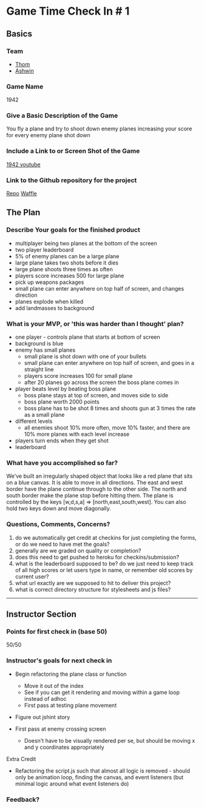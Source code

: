 # Game Time Check In # 1

## Basics

### Team
- [Thom](https://github.com/thompickett)
- [Ashwin](https://github.com/theonlyrao)

### Game Name

1942

### Give a Basic Description of the Game

You fly a plane and try to shoot down enemy planes increasing your score for every enemy plane shot down

### Include a Link to or Screen Shot of the Game

[1942 youtube](https://www.youtube.com/watch?v=WRnn-bhv-AE)

### Link to the Github repository for the project

[Repo](https://github.com/theonlyrao/1942)
[Waffle](https://waffle.io/theonlyrao/1942)

## The Plan

### Describe Your goals for the finished product

- multiplayer being two planes at the bottom of the screen
- two player leaderboard
- 5% of enemy planes can be a large plane
- large plane takes two shots before it dies
- large plane shoots three times as often
- players score increases 500 for large plane
- pick up weapons packages
- small plane can enter anywhere on top half of screen, and changes direction
- planes explode when killed
- add landmasses to background

### What is your MVP, or 'this was harder than I thought' plan?
- one player - controls plane that starts at bottom of screen
- background is blue
- enemy has small planes
  - small plane is shot down with one of your bullets
  - small plane can enter anywhere on top half of screen, and goes in a straight line
  - players score increases 100 for small plane
  - after 20 planes go across the screen the boss plane comes in
- player beats level by beating boss plane
  - boss plane stays at top of screen, and moves side to side
  - boss plane worth 2000 points
  - boss plane has to be shot 8 times and shoots gun at 3 times the rate as a small plane
- different levels
  - all enemies shoot 10% more often, move 10% faster, and there are 10% more planes with each level increase
- players turn ends when they get shot
- leaderboard

### What have you accomplished so far?

  We've built an irregularly shaped object that looks like a red plane that sits on a blue canvas. It is able to move in all directions. The east and west border have the plane continue through to the other side. The north and south border make the plane stop before hitting them. The plane is controlled by the keys [w,d,s,a] => [north,east,south,west]. You can also hold two keys down and move diagonally.

### Questions, Comments, Concerns?

1) do we automatically get credit at checkins for just completing the forms, or do we need to have met the goals?
2) generally are we graded on quality or completion?
3) does this need to get pushed to heroku for checkins/submission?
4) what is the leaderboard supposed to be? do we just need to keep track of all high scores or let users type in name, or remember old scores by current user?
5) what url exactly are we supposed to hit to deliver this project?
6) what is correct directory structure for stylesheets and js files?
-----

## Instructor Section

### Points for first check in (base 50)

50/50

### Instructor's goals for next check in

- Begin refactoring the plane class or function
  - Move it out of the index
  - See if you can get it rendering and moving within a game loop instead of adhoc
  - First pass at testing plane movement

- Figure out jshint story

- First pass at enemy crossing screen
  - Doesn't have to be visually rendered per se, but should be moving x and y coordinates appropriately

Extra Credit

- Refactoring the script.js such that almost all logic is removed - should only be animation loop, finding the canvas, and event listeners (but minimal logic around what event listeners do)

### Feedback?

